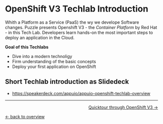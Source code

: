 # OpenShift V3 Techlab Introduction

Whith a Platform as a Service (PaaS) the wy we develope Software changes. Puzzle presents Openshift V3 - the *Container Platform* by Red Hat - in this Tech Lab. Developers learn hands-on the most important steps to deploy an application in the Cloud.

**Goal of this Techlabs**

- Dive into a modern technoligy
- Firm understanding of the basic concepts
- Deploy your first application on OpenShift

## Short Techlab introduction as Slidedeck

* https://speakerdeck.com/appuio/appuio-openshift-techlab-overview

---

<p width="100px" align="right"><a href="01_quicktour.md">Quicktour through OpenShift V3 →</a></p>

[← back to overview](../README.md)
